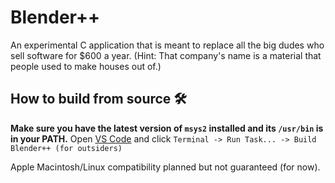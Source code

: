 # Blender++
An experimental C application that is meant to replace all the big dudes who sell software for $600 a year. (Hint: That company's name is a material that people used to make houses out of.)

## How to build from source 🛠️
**Make sure you have the latest version of `msys2` installed and its `/usr/bin` is in your PATH.** Open [VS Code](https://github.com/microsoft/vscode.git) and click `Terminal -> Run Task... -> Build Blender++ (for outsiders)`

Apple Macintosh/Linux compatibility planned but not guaranteed (for now).
